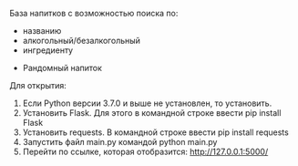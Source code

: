 База напитков с возможностью поиска по:
- названию
- алкогольный/безалкогольный
- ингредиенту
+ Рандомный напиток

Для открытия:
1. Если Python версии 3.7.0 и выше не установлен, то установить.
2. Установить Flask. Для этого в командной строке ввести pip install Flask
3. Установить requests. В командной строке ввести pip install requests
4. Запустить файл main.py командой python main.py
5. Перейти по ссылке, которая отобразится: http://127.0.0.1:5000/